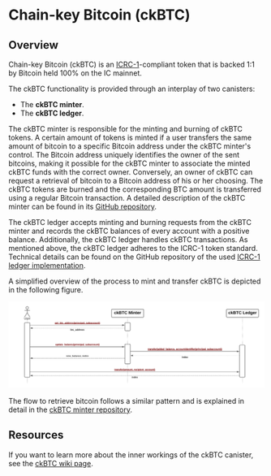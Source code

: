 # Chain-key Bitcoin (ckBTC)

## Overview

Chain-key Bitcoin (ckBTC) is an [ICRC-1](https://github.com/dfinity/ICRC-1/blob/aa82e52aaa74cc7c5f6a141e30b708bf42ede1e3/standards/ICRC-1/README.md)-compliant token that
is backed 1:1 by Bitcoin held 100% on the IC mainnet.

The ckBTC functionality is provided through an interplay of two canisters:
- The **ckBTC minter**. 
- The **ckBTC ledger**.

The ckBTC minter is responsible for the minting and burning of ckBTC tokens.
A certain amount of tokens is minted if a user transfers the same amount of bitcoin to a
specific Bitcoin address under the ckBTC minter's control. The Bitcoin address uniquely
identifies the owner of the sent bitcoins, making it possible for the ckBTC minter to
associate the minted ckBTC funds with the correct owner.
Conversely, an owner of ckBTC can request a retrieval of bitcoin to a Bitcoin address of his or
her choosing.
The ckBTC tokens are burned and the corresponding BTC amount is transferred using a regular
Bitcoin transaction.
A detailed description of the ckBTC minter can be found in its [GitHub repository](https://github.com/dfinity/ic/tree/master/rs/bitcoin/ckbtc/minter).

The ckBTC ledger accepts minting and burning requests from the ckBTC minter and records
the ckBTC balances of every account with a positive balance.
Additionally, the ckBTC ledger handles ckBTC transactions.
As mentioned above, the ckBTC ledger adheres to the ICRC-1 token standard.
Technical details can be found on the GitHub repository of the used
[ICRC-1 ledger implementation](https://github.com/dfinity/ic/tree/master/rs/rosetta-api/icrc1).

A simplified overview of the process to mint and transfer ckBTC is depicted in the following figure.

![ckBTC overview](../../../samples/_attachments/ckbtc-overview.png)

The flow to retrieve bitcoin follows a similar pattern and is explained in detail
in the [ckBTC minter repository](https://github.com/dfinity/ic/tree/master/rs/bitcoin/ckbtc/minter).

## Resources

If you want to learn more about the inner workings of the ckBTC canister, see the
[ckBTC wiki page](https://wiki.internetcomputer.org/wiki/Chain-key_Bitcoin).
